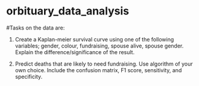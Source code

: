 # orbituary_data_analysis
#Tasks on the data are:
1. Create a Kaplan-meier survival curve using one of the following variables; gender, colour, fundraising, spouse alive, spouse gender. Explain the difference/significance of the result. 

2. Predict deaths that are likely to need fundraising. Use algorithm of your own choice. Include the confusion matrix, F1 score, sensitivity, and specificity.
